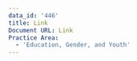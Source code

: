 ```yaml
---
data_id: '446'
title: Link
Document URL: Link
Practice Area:
  - 'Education, Gender, and Youth'
---
```


